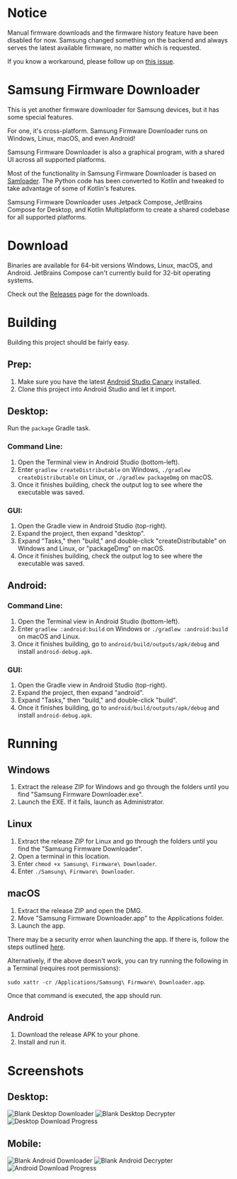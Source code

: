 # Notice
Manual firmware downloads and the firmware history feature have been disabled for now. Samsung changed something on the backend and always serves the latest available firmware, no matter which is requested.

If you know a workaround, please follow up on [this issue](https://github.com/zacharee/SamloaderKotlin/issues/10).

# Samsung Firmware Downloader
This is yet another firmware downloader for Samsung devices, but it has some special features.

For one, it's cross-platform. Samsung Firmware Downloader runs on Windows, Linux, macOS, and even Android! 

Samsung Firmware Downloader is also a graphical program, with a shared UI across all supported platforms.

Most of the functionality in Samsung Firmware Downloader is based on [Samloader](https://github.com/nlscc/samloader). The Python code has been converted to Kotlin and tweaked to take advantage of some of Kotlin's features.

Samsung Firmware Downloader uses Jetpack Compose, JetBrains Compose for Desktop, and Kotlin Multiplatform to create a shared codebase for all supported platforms.

# Download
Binaries are available for 64-bit versions Windows, Linux, macOS, and Android. JetBrains Compose can't currently build for 32-bit operating systems.

Check out the [Releases](https://github.com/zacharee/SamloaderKotlin/releases) page for the downloads.

# Building
Building this project should be fairly easy.

## Prep:
1. Make sure you have the latest [Android Studio Canary](https://developer.android.com/studio/preview) installed.
2. Clone this project into Android Studio and let it import.
   
## Desktop:
Run the `package` Gradle task.

### Command Line:
1. Open the Terminal view in Android Studio (bottom-left).
2. Enter `gradlew createDistributable` on Windows, `./gradlew createDistributable` on Linux, or `./gradlew packageDmg` on macOS.
3. Once it finishes building, check the output log to see where the executable was saved.

### GUI:
1. Open the Gradle view in Android Studio (top-right).
2. Expand the project, then expand "desktop".
3. Expand "Tasks," then "build," and double-click "createDistributable" on Windows and Linux, or "packageDmg" on macOS.
4. Once it finishes building, check the output log to see where the executable was saved.

## Android:

### Command Line:
1. Open the Terminal view in Android Studio (bottom-left).
2. Enter `gradlew :android:build` on Windows or `./gradlew :android:build` on macOS and Linux.
3. Once it finishes building, go to `android/build/outputs/apk/debug` and install `android-debug.apk`.

### GUI:
1. Open the Gradle view in Android Studio (top-right).
2. Expand the project, then expand "android".
3. Expand "Tasks," then "build," and double-click "build".
4. Once it finishes building, go to `android/build/outputs/apk/debug` and install `android-debug.apk`.

# Running

## Windows

1. Extract the release ZIP for Windows and go through the folders until you find "Samsung Firmware Downloader.exe".
2. Launch the EXE. If it fails, launch as Administrator.

## Linux

1. Extract the release ZIP for Linux and go through the folders until you find the "Samsung Firmware Downloader".
2. Open a terminal in this location.
3. Enter `chmod +x Samsung\ Firmware\ Downloader`.
4. Enter `./Samsung\ Firmware\ Downloader`.

## macOS

1. Extract the release ZIP and open the DMG.
2. Move "Samsung Firmware Downloader.app" to the Applications folder.
3. Launch the app.

There may be a security error when launching the app. If there is, follow the steps outlined [here](https://github.com/hashicorp/terraform/issues/23033#issuecomment-542302933).

Alternatively, if the above doesn't work, you can try running the following in a Terminal (requires root permissions):

`sudo xattr -cr /Applications/Samsung\ Firmware\ Downloader.app`.

Once that command is executed, the app should run.

## Android

1. Download the release APK to your phone.
2. Install and run it.

# Screenshots

## Desktop:

![Blank Desktop Downloader](/screenshots/DesktopDownloadViewBlank.png)
![Blank Desktop Decrypter](/screenshots/DesktopDecryptViewBlank.png)
![Desktop Download Progress](/screenshots/DesktopDownloadViewProgress.png)

## Mobile:
![Blank Android Downloader](/screenshots/AndroidDownloadViewBlank.jpg)
![Blank Android Decrypter](/screenshots/AndroidDecryptViewBlank.jpg)
![Android Download Progress](/screenshots/AndroidDownloadViewProgress.jpg)
